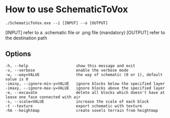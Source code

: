# How to use SchematicToVox

`./SchematicToVox.exe --i [INPUT] --o [OUTPUT]`

[INPUT] refer to a .schematic file or .png file (mandatory)
[OUTPUT] refer to the destination path

## Options

```
-h, --help                     show this message and exit
-v, --verbose                  enable the verbose mode
-w, --way=VALUE                the way of schematic (0 or 1), default value is 0
-iminy, --ignore-min-y=VALUE   ignore blocks below the specified layer
-imaxy, --ignore-max-y=VALUE   ignore blocks above the specified layer
-e, --excavate                 delete all blocks which doesn't have at lease one face connected with air
-s, --scale=VALUE              increase the scale of each block
-t --texture                   export schematic with texture
-hm --heightmap                create voxels terrain from heightmap
  ```
